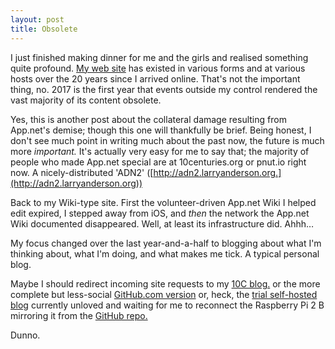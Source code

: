 ```yaml
---
layout: post
title: Obsolete
---
```


I just finished making dinner for me and the girls and realised something quite profound.  [My web site](http://bt3.com) has existed in various forms and at various hosts over the 20 years since I arrived online.  That's not the important thing, no.  2017 is the first year that events outside my control rendered the vast majority of its content obsolete.

Yes, this is another post about the collateral damage resulting from App.net's demise; though this one will thankfully be brief.  Being honest, I don't see much point in writing much about the past now, the future is much more *important.*  It's actually very easy for me to say that; the majority of people who made App.net special are at 10centuries.org or pnut.io right now.  A nicely-distributed 'ADN2' ([http://adn2.larryanderson.org.](http://adn2.larryanderson.org))

Back to my Wiki-type site.  First the volunteer-driven App.net Wiki I helped edit expired, I stepped away from iOS, and *then* the network the App.net Wiki documented disappeared.  Well, at least its infrastructure did.  Ahhh…

My focus changed over the last year-and-a-half to blogging about what I'm thinking about, what I'm doing, and what makes me tick.  A typical personal blog.

Maybe I should redirect incoming site requests to my [10C blog.](http://bazbt3.10centuries.org) or the more complete but less-social [GitHub.com version](http://bazbt3.github.io) or, heck, the [trial self-hosted blog](http://git.bt3.com) currently unloved and waiting for me to reconnect the Raspberry Pi 2 B mirroring it from the [GitHub repo.](https://github.com/bazbt3/bazbt3.github.io)

Dunno.
